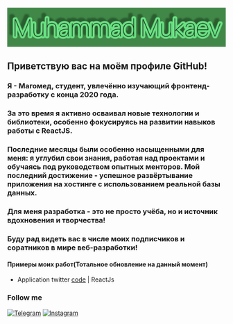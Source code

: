 [![Header](https://github.com/Grom013/Grom013/blob/main/assets/photo_2021-12-13_21-28-00.jpg)]()

## Приветствую вас на моём профиле GitHub! 

### Я - Магомед, студент, увлечённо изучающий фронтенд-разработку с конца 2020 года. 

### За это время я активно осваивал новые технологии и библиотеки, особенно фокусируясь на развитии навыков работы с ReactJS.

### Последние месяцы были особенно насыщенными для меня: я углубил свои знания, работая над проектами и обучаясь под руководством опытных менторов. Мой последний достижение - успешное развёртывание приложения на хостинге с использованием реальной базы данных.

### Для меня разработка - это не просто учёба, но и источник вдохновения и творчества!
### Буду рад видеть вас в числе моих подписчиков и соратников в мире веб-разработки!

#### Примеры моих работ(Тотальное обновление на данный момент)

- Application twitter [code](https://github.com/Grom013/twitter) | ReactJs

### Follow me

[![Telegram](https://img.shields.io/badge/Telegram-red?style=social&logo=telegram)](https://teleg.run/mvl013)
[![Instagram](https://img.shields.io/badge/Instagram-red?style=social&logo=instagram)](https://instagram.com/m_mukaev77?utm_medium=copy_link)
